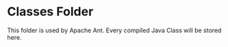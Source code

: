 Classes Folder
===

This folder is used by Apache Ant. Every compiled Java Class will be stored here.